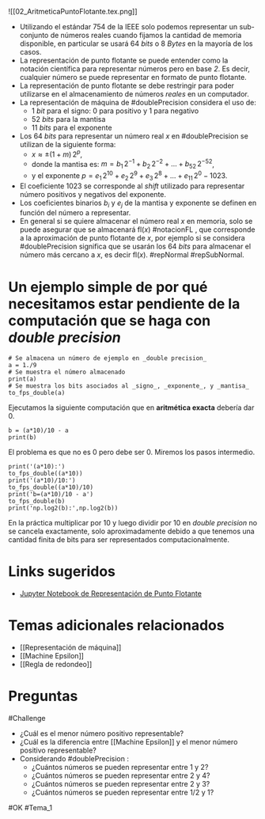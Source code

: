 ![[02_AritmeticaPuntoFlotante.tex.png]]
- Utilizando el estándar 754 de la IEEE solo podemos representar un sub-conjunto de números reales cuando fijamos la cantidad de memoria disponible, en particular se usará 64 *bits* o 8 *Bytes* en la mayoría de los casos.
- La representación de punto flotante se puede entender como la notación científica para representar números pero en base *2*. Es decir, cualquier número se puede representar en formato de punto flotante.
- La representación de punto flotante se debe restringir para poder utilizarse en el almacenamiento de números *reales* en un computador.
- La representación de máquina de #doublePrecision considera el uso de:
	- 1 *bit* para el signo: 0 para positivo y 1 para negativo
	- 52 *bits* para la mantisa
	- 11  *bits* para el exponente
- Los 64 *bits* para representar un número real $x$ en #doublePrecision se utilizan de la siguiente forma:
	- $x\approx \pm (1+m)\,2^p$,
	- donde la mantisa es: $m=b_1\,2^{-1}+b_2\,2^{-2}+\dots+b_{52}\,2^{-52}$,
	- y el exponente $p=e_{1} \, 2^{10} + e_{2} \, 2^{9}+ e_{3} \, 2^{8} + \dots + e_{11} \, 2^{0} - 1023$.
- El coeficiente $1023$ se corresponde al *shift* utilizado para representar número positivos y negativos del exponente.
- Los coeficientes binarios $b_i$ y $e_j$ de la mantisa y exponente se definen en función del número a representar.
- En general si se quiere almacenar el número real $x$ en memoria, solo se puede asegurar que se almacenará  $\text{fl}(x)$ #notacionFL , que corresponde a la aproximación de punto flotante de $x$, por ejemplo si se considera #doublePrecision significa que se usarán los 64 *bits* para almacenar el número más cercano a $x$, es decir $\text{fl}(x)$. #repNormal #repSubNormal.

# Un ejemplo simple de por qué necesitamos estar pendiente de la computación que se haga con _double precision_

```run-python
# Se almacena un número de ejemplo en _double precision_
a = 1./9
# Se muestra el número almacenado
print(a)
# Se muestra los bits asociados al _signo_, _exponente_, y _mantisa_
to_fps_double(a)
```
Ejecutamos la siguiente computación que en **aritmética exacta** debería dar $0$.
```run-python
b = (a*10)/10 - a
print(b)
```
El problema es que no es $0$ pero debe ser $0$. Miremos los pasos intermedio.
```run-python
print('(a*10):')
to_fps_double((a*10))
print('(a*10)/10:')
to_fps_double((a*10)/10)
print('b=(a*10)/10 - a')
to_fps_double(b)
print('np.log2(b):',np.log2(b))
```

En la práctica multiplicar por $10$ y luego dividir por $10$ en _double precision_ no se cancela exactamente, solo aproximadamente debido a que tenemos una cantidad finita de bits para ser representados computacionalmente.
# Links sugeridos
- [Jupyter Notebook de Representación de Punto Flotante](https://github.com/tclaudioe/Scientific-Computing/blob/master/SC1v2/02_floating_point_arithmetic.ipynb)

# Temas adicionales relacionados
- [[Representación de máquina]]
- [[Machine Epsilon]]
- [[Regla de redondeo]]

# Preguntas
#Challenge 
- ¿Cuál es el menor número positivo representable?
- ¿Cuál es la diferencia entre [[Machine Epsilon]] y el menor número positivo representable?
- Considerando #doublePrecision :
	- ¿Cuántos números se pueden representar entre $1$ y $2$?
	- ¿Cuántos números se pueden representar entre $2$ y $4$?
	- ¿Cuántos números se pueden representar entre $2$ y $3$?
	- ¿Cuántos números se pueden representar entre $1/2$ y $1$?

#OK
#Tema_1